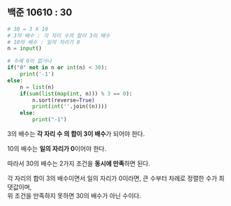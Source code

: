 ## 백준 10610 : 30

```python
# 30 = 3 X 10
# 3의 배수 : 각 자리 수의 합이 3의 배수
# 10의 배수 : 일의 자리가 0
n = input()

# 수에 0이 없거나 
if("0" not in n or int(n) < 30):
    print('-1')
else:
    n = list(n)
    if(sum(list(map(int, n))) % 3 == 0):
        n.sort(reverse=True)
        print(int(''.join((n))))
    else:
        print("-1")
```

3의 배수는 **각 자리 수 의 합이 3이 배수**가 되어야 한다.

10의 배수는 **일의 자리가 0**이어야 한다.

따라서 30의 배수는 2가지 조건을 **동시에 만족**하면 된다.

각 자리의 합이 3의 배수이면서 일의 자리가 0이라면, 큰 수부터 차례로 정렬한 수가 최댓값이며,<br>
위 조건을 만족하지 못하면 30의 배수가 아닌 수이다.
